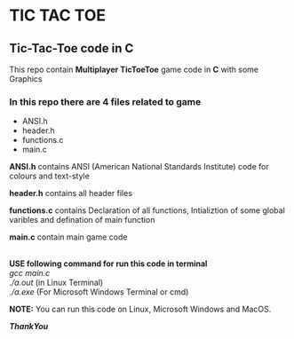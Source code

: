 # TIC TAC TOE 
## Tic-Tac-Toe code in C
This repo contain **Multiplayer TicToeToe** game code in **C** with some Graphics<br>

 ### In this repo there are 4 files related to game
 * ANSI.h
 * header.h
 * functions.c
 * main.c
 
 **ANSI.h** contains ANSI (American National Standards Institute) code for colours and text-style<br>
 
 **header.h** contains all header files<br>
 
 **functions.c** contains Declaration of all functions, Intializtion of some global varibles and defination of main function <br>
 
 **main.c** contain main game code <br><br>
 
**USE following command for run this code in terminal**  <br>
*gcc main.c* <br>
*./a.out*  (in Linux Terminal) <br>
*./a.exe*  (For Microsoft Windows Terminal or cmd) <br>

**NOTE:** You can run this code on Linux, Microsoft Windows and MacOS. <br>

**_ThankYou_**
